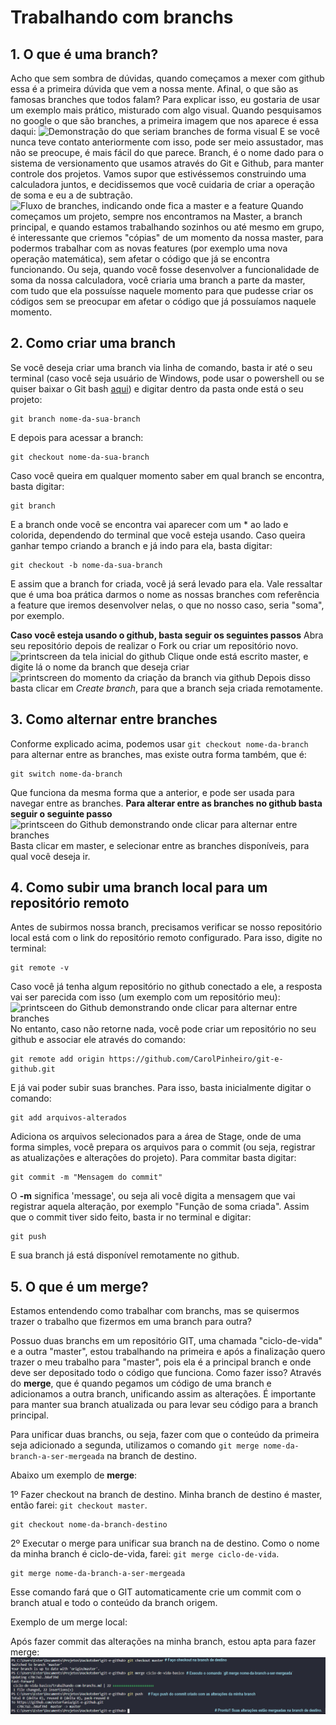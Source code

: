 # Trabalhando com branchs

## 1. O que é uma branch?

Acho que sem sombra de dúvidas, quando começamos a mexer com github essa é a primeira dúvida que vem a nossa mente. Afinal, o que são as famosas branches que todos falam?
Para explicar isso, eu gostaria de usar um exemplo mais prático, misturado com algo visual.
Quando pesquisamos no google o que são branches, a primeira imagem que nos aparece é essa daqui:
![Demonstração do que seriam branches de forma visual](https://wac-cdn.atlassian.com/dam/jcr:389059a7-214c-46a3-bc52-7781b4730301/hero.svg?cdnVersion=1299)
E se você nunca teve contato anteriormente com isso, pode ser meio assustador, mas não se preocupe, é mais fácil do que parece.
Branch, é o nome dado para o sistema de versionamento que usamos através do Git e Github, para manter controle dos projetos.
Vamos supor que estivéssemos construindo uma calculadora juntos, e decidissemos que você cuidaria de criar a operação de soma e eu a de subtração.
![Fluxo de branches, indicando onde fica a master e a feature](https://atitudereflexiva.files.wordpress.com/2019/10/branch.png?w=300&h=208)
Quando começamos um projeto, sempre nos encontramos na Master, a branch principal, e quando estamos trabalhando sozinhos ou até mesmo em grupo, é interessante que criemos "cópias" de um momento da nossa master, para podermos trabalhar com as novas features (por exemplo uma nova operação matemática), sem afetar o código que já se encontra funcionando.
Ou seja, quando você fosse desenvolver a funcionalidade de soma da nossa calculadora, você criaria uma branch a parte da master, com tudo que ela possuísse naquele momento para que pudesse criar os códigos sem se preocupar em afetar o código que já possuíamos naquele momento.

## 2. Como criar uma branch
Se você deseja criar uma branch via linha de comando, basta ir até o seu terminal (caso você seja usuário de Windows, pode usar o powershell ou se quiser baixar o Git bash [aqui](https://gitforwindows.org/)) e digitar dentro da pasta onde está o seu projeto: 

    git branch nome-da-sua-branch
E depois para acessar a  branch:

    git checkout nome-da-sua-branch 
Caso você queira em qualquer momento saber em qual branch se encontra, basta digitar:

    git branch
E a branch onde você se encontra vai aparecer com um * ao lado e colorida, dependendo do terminal que você esteja usando.
Caso queira ganhar tempo criando a branch e já indo para ela, basta digitar:

    git checkout -b nome-da-sua-branch
E assim que a branch for criada, você já será levado para ela.
Vale ressaltar que é uma boa prática darmos o nome as nossas branches com referência a feature que iremos desenvolver nelas, o que no nosso caso, seria "soma", por exemplo.

**Caso você esteja usando o github, basta seguir os seguintes passos**
Abra seu repositório depois de realizar o Fork ou criar um repositório novo. 
![printscreen da tela inicial do github](../images/create-branches-1.png)
Clique onde está escrito master, e digite lá o nome da branch que deseja criar
![printscreen do momento da criação da branch via github](../images/create-branches-2.png)
Depois disso basta clicar em *Create branch*, para que a branch seja criada remotamente.

## 3. Como alternar entre branches
Conforme explicado acima, podemos usar `git checkout nome-da-branch` para alternar entre as branches, mas existe outra forma também, que é: 

    git switch nome-da-branch 
Que funciona da mesma forma que a anterior, e pode ser usada para navegar entre as branches. 
**Para alterar entre as branches no github basta seguir o seguinte passo**
![printsceen do Github demonstrando onde clicar para alternar entre branches](../images/alternate-between-branches.png)
Basta clicar em master, e selecionar entre as branches disponíveis, para qual você deseja ir.
## 4. Como subir uma branch local para um repositório remoto
Antes de subirmos nossa branch, precisamos verificar se nosso repositório local está com o link do repositório remoto configurado.
Para isso, digite no terminal:

    git remote -v
  Caso você já tenha algum repositório no github conectado a ele, a resposta vai ser parecida com isso (um exemplo com um repositório meu):
  ![printsceen do Github demonstrando onde clicar para alternar entre branches](../images/git-remote-v.png)
  No entanto, caso não retorne nada, você pode criar um repositório no seu github e associar ele através do comando:
  
	git remote add origin https://github.com/CarolPinheiro/git-e-github.git 
E já vai poder subir suas branches.
Para isso, basta inicialmente digitar o comando:

    git add arquivos-alterados
Adiciona os arquivos selecionados para a área de Stage, onde de uma forma simples, você prepara os arquivos para o commit (ou seja, registrar as atualizações e alterações do projeto). Para commitar basta digitar:

    git commit -m "Mensagem do commit"
O **-m** significa 'message', ou seja ali você digita a mensagem que vai registrar aquela alteração, por exemplo "Função de soma criada".
Assim que o commit tiver sido feito, basta ir no terminal e digitar:

    git push
E sua branch já está disponível remotamente no github.
## 5. O que é um merge?
Estamos entendendo como trabalhar com branchs, mas se quisermos trazer o trabalho que fizermos em uma branch para outra?

Possuo duas branchs em um repositório GIT, uma chamada "ciclo-de-vida" e a outra "master", estou trabalhando na primeira e após a finalização quero trazer o meu trabalho para "master", pois ela é a principal branch e onde deve ser depositado todo o código que funciona.
Como fazer isso? Através do **merge**, que é quando pegamos um código de uma branch e adicionamos a outra branch, unificando assim as alterações. É importante para manter sua branch atualizada ou para levar seu código para a branch principal.

Para unificar duas branchs, ou seja, fazer com que o conteúdo da primeira seja adicionado a segunda, utilizamos o comando `git merge nome-da-branch-a-ser-mergeada` na branch de destino. 

Abaixo um exemplo de **merge**:

1º Fazer checkout na branch de destino. Minha branch de destino é master, então farei: `git checkout master`.
	
	git checkout nome-da-branch-destino
	
2º Executar o merge para unificar sua branch na de destino. Como o nome da minha branch é ciclo-de-vida, farei: `git merge ciclo-de-vida`.

	git merge nome-da-branch-a-ser-mergeada 
    
Esse comando fará que o GIT automaticamente crie um commit com o branch atual e todo o conteúdo da branch origem.

Exemplo de um merge local:

Após fazer commit das alterações na minha branch, estou apta para fazer merge:
![printsceen de um merge local](../images/hands-on-merge.png)


